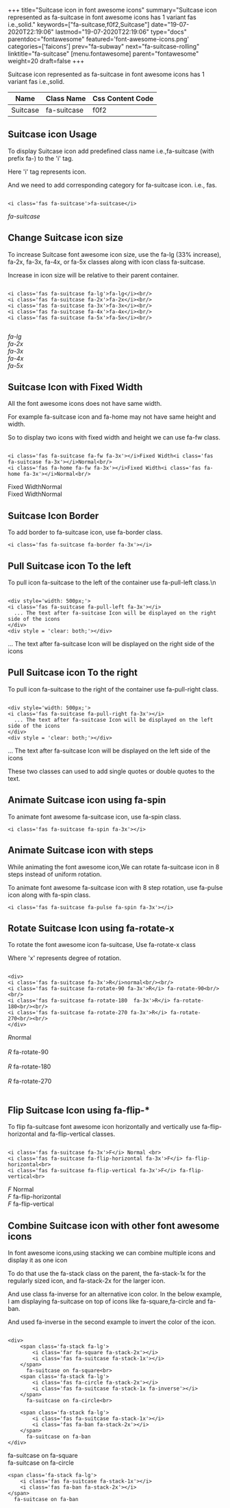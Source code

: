 +++
title="Suitcase icon in font awesome icons"
summary="Suitcase icon represented as fa-suitcase in font awesome icons has 1 variant fas i.e.,solid."
keywords=["fa-suitcase,f0f2,Suitcase"]
date="19-07-2020T22:19:06"
lastmod="19-07-2020T22:19:06"
type="docs"
parentdoc="fontawesome"
featured='font-awesome-icons.png'
categories=['faicons']
prev="fa-subway"
next="fa-suitcase-rolling"
linktitle="fa-suitcase"
[menu.fontawesome]
parent="fontawesome"
weight=20
draft=false
+++


Suitcase icon represented as fa-suitcase in font awesome icons has 1 variant fas i.e.,solid.

<div class='table-responsive'><table class='table'><thead><tr><th>Name</th><th>Class Name</th><th>Css Content Code</th></tr></thead><tbody><tr><td>Suitcase</td><td>fa-suitcase</td><td>f0f2</td></tr></tbody></table></div>



## Suitcase icon Usage

To display Suitcase icon add predefined class name i.e.,fa-suitcase (with prefix fa-) to the 'i' tag.

Here 'i' tag represents icon.

And we need to add corresponding category for fa-suitcase icon. i.e., fas.


```

<i class='fas fa-suitcase'>fa-suitcase</i>
```

<i class='fas fa-suitcase'>fa-suitcase</i>




## Change Suitcase icon size
To increase Suitcase font awesome icon size, use the fa-lg (33% increase), fa-2x, fa-3x, fa-4x, or fa-5x classes along with icon class fa-suitcase.

Increase in icon size will be relative to their parent container. 

```

<i class='fas fa-suitcase fa-lg'>fa-lg</i><br/>
<i class='fas fa-suitcase fa-2x'>fa-2x</i><br/>
<i class='fas fa-suitcase fa-3x'>fa-3x</i><br/>
<i class='fas fa-suitcase fa-4x'>fa-4x</i><br/>
<i class='fas fa-suitcase fa-5x'>fa-5x</i><br/>
            
```

<i class='fas fa-suitcase fa-lg'>fa-lg</i><br/>
<i class='fas fa-suitcase fa-2x'>fa-2x</i><br/>
<i class='fas fa-suitcase fa-3x'>fa-3x</i><br/>
<i class='fas fa-suitcase fa-4x'>fa-4x</i><br/>
<i class='fas fa-suitcase fa-5x'>fa-5x</i><br/>
            



## Suitcase Icon with Fixed Width 

All the font awesome icons does not have same width.

For example fa-suitcase icon and fa-home may not have same height and width.

So to display two icons with fixed width and height we can use fa-fw class.


```

<i class='fas fa-suitcase fa-fw fa-3x'></i>Fixed Width<i class='fas fa-suitcase fa-3x'></i>Normal<br/>
<i class='fas fa-home fa-fw fa-3x'></i>Fixed Width<i class='fas fa-home fa-3x'></i>Normal<br/>
```

<i class='fas fa-suitcase fa-fw fa-3x'></i>Fixed Width<i class='fas fa-suitcase fa-3x'></i>Normal<br/>
<i class='fas fa-home fa-fw fa-3x'></i>Fixed Width<i class='fas fa-home fa-3x'></i>Normal<br/>



## Suitcase Icon Border 

To add border to fa-suitcase icon, use fa-border class.


```
<i class='fas fa-suitcase fa-border fa-3x'></i>

```
<i class='fas fa-suitcase fa-border fa-3x'></i>





## Pull Suitcase icon To the left

To pull icon fa-suitcase to the left of the container use fa-pull-left class.\n

```

<div style='width: 500px;'>
<i class='fas fa-suitcase fa-pull-left fa-3x'></i>
  ... The text after fa-suitcase Icon will be displayed on the right side of the icons
</div>
<div style = 'clear: both;'></div>
```

<div style='width: 500px;'>
<i class='fas fa-suitcase fa-pull-left fa-3x'></i>
  ... The text after fa-suitcase Icon will be displayed on the right side of the icons
</div>
<div style = 'clear: both;'></div>




## Pull Suitcase icon To the right
To pull icon fa-suitcase to the right of the container use fa-pull-right class.

```

<div style='width: 500px;'>
<i class='fas fa-suitcase fa-pull-right fa-3x'></i>
  ... The text after fa-suitcase Icon will be displayed on the left side of the icons
</div>
<div style = 'clear: both;'></div>
```

<div style='width: 500px;'>
<i class='fas fa-suitcase fa-pull-right fa-3x'></i>
  ... The text after fa-suitcase Icon will be displayed on the left side of the icons
</div>
<div style = 'clear: both;'></div>

These two classes can used to add single quotes or double quotes to the text.


## Animate Suitcase icon using fa-spin
To animate font awesome fa-suitcase icon, use fa-spin class.

```
<i class='fas fa-suitcase fa-spin fa-3x'></i>
```
<i class='fas fa-suitcase fa-spin fa-3x'></i>




## Animate Suitcase icon with steps
While animating the font awesome icon,We can rotate fa-suitcase icon in 8 steps instead of uniform rotation.

To animate font awesome fa-suitcase icon with 8 step rotation, use fa-pulse icon along with fa-spin class.


```
<i class='fas fa-suitcase fa-pulse fa-spin fa-3x'></i>

```
<i class='fas fa-suitcase fa-pulse fa-spin fa-3x'></i>





## Rotate Suitcase Icon using fa-rotate-x
To rotate the font awesome icon fa-suitcase, Use fa-rotate-x class

Where 'x' represents degree of rotation.


```

<div>
<i class='fas fa-suitcase fa-3x'>R</i>normal<br/><br/>
<i class='fas fa-suitcase fa-rotate-90 fa-3x'>R</i> fa-rotate-90<br/><br/> 
<i class='fas fa-suitcase fa-rotate-180  fa-3x'>R</i> fa-rotate-180<br/><br/> 
<i class='fas fa-suitcase fa-rotate-270 fa-3x'>R</i> fa-rotate-270<br/><br/>
</div>
```

<div>
<i class='fas fa-suitcase fa-3x'>R</i>normal<br/><br/>
<i class='fas fa-suitcase fa-rotate-90 fa-3x'>R</i> fa-rotate-90<br/><br/> 
<i class='fas fa-suitcase fa-rotate-180  fa-3x'>R</i> fa-rotate-180<br/><br/> 
<i class='fas fa-suitcase fa-rotate-270 fa-3x'>R</i> fa-rotate-270<br/><br/>
</div>




## Flip Suitcase Icon using fa-flip-*
To flip fa-suitcase font awesome icon horizontally and vertically use fa-flip-horizontal and fa-flip-vertical classes. 

```

<i class='fas fa-suitcase fa-3x'>F</i> Normal <br>
<i class='fas fa-suitcase fa-flip-horizontal fa-3x'>F</i> fa-flip-horizontal<br>
<i class='fas fa-suitcase fa-flip-vertical fa-3x'>F</i> fa-flip-vertical<br>
```

<i class='fas fa-suitcase fa-3x'>F</i> Normal <br>
<i class='fas fa-suitcase fa-flip-horizontal fa-3x'>F</i> fa-flip-horizontal<br>
<i class='fas fa-suitcase fa-flip-vertical fa-3x'>F</i> fa-flip-vertical<br>




## Combine Suitcase icon with other font awesome icons
In font awesome icons,using stacking we can combine multiple icons and display it as one icon 

To do that use the fa-stack class on the parent, the fa-stack-1x for the regularly sized icon, and fa-stack-2x for the larger icon.

And use class fa-inverse for an alternative icon color. 
In the below example, I am displaying fa-suitcase on top of icons like fa-square,fa-circle and fa-ban.

And used fa-inverse in the second example to invert the color of the icon.

```

<div>
    <span class='fa-stack fa-lg'>
        <i class='far fa-square fa-stack-2x'></i>
        <i class='fas fa-suitcase fa-stack-1x'></i>
    </span>
      fa-suitcase on fa-square<br>
    <span class='fa-stack fa-lg'>
        <i class='fas fa-circle fa-stack-2x'></i>
        <i class='fas fa-suitcase fa-stack-1x fa-inverse'></i>
    </span>
      fa-suitcase on fa-circle<br>

    <span class='fa-stack fa-lg'>
        <i class='fas fa-suitcase fa-stack-1x'></i>
        <i class='fas fa-ban fa-stack-2x'></i>
    </span>
      fa-suitcase on fa-ban
</div>
```

<div>
    <span class='fa-stack fa-lg'>
        <i class='far fa-square fa-stack-2x'></i>
        <i class='fas fa-suitcase fa-stack-1x'></i>
    </span>
      fa-suitcase on fa-square<br>
    <span class='fa-stack fa-lg'>
        <i class='fas fa-circle fa-stack-2x'></i>
        <i class='fas fa-suitcase fa-stack-1x fa-inverse'></i>
    </span>
      fa-suitcase on fa-circle<br>

    <span class='fa-stack fa-lg'>
        <i class='fas fa-suitcase fa-stack-1x'></i>
        <i class='fas fa-ban fa-stack-2x'></i>
    </span>
      fa-suitcase on fa-ban
</div>






